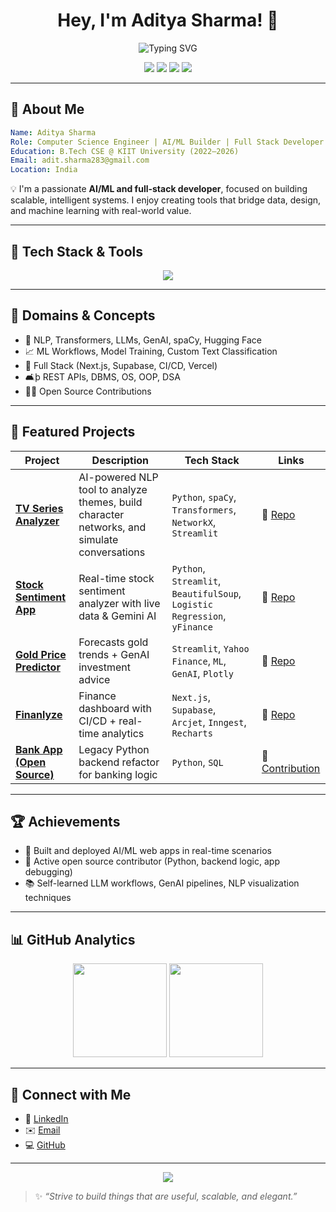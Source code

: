 <h1 align="center">Hey, I'm Aditya Sharma! 👋</h1>
<p align="center">
  <img src="https://readme-typing-svg.demolab.com?font=Fira+Code&size=20&pause=1000&color=40FCA9&center=true&vCenter=true&width=435&lines=Computer+Science+Engineer;AI+%26+ML+Builder;Full-Stack+Developer;LLM+%26+NLP+Explorer;Open+Source+Contributor" alt="Typing SVG" />
</p>

<p align="center">
  <a href="https://linkedin.com/in/aditya-sharma-a956b7249"><img src="https://img.shields.io/badge/LinkedIn-blue?logo=linkedin&style=for-the-badge&logoColor=white"></a>
  <a href="mailto:adit.sharma283@gmail.com"><img src="https://img.shields.io/badge/Email-red?logo=gmail&style=for-the-badge&logoColor=white"></a>
  <a href="https://github.com/AdityaSharma283"><img src="https://img.shields.io/github/followers/AdityaSharma283?label=Follow&style=for-the-badge"></a>
  <a href="https://github.com/AdityaSharma283"><img src="https://img.shields.io/github/stars/AdityaSharma283?label=GitHub%20Stars&style=for-the-badge"></a>
</p>

---

## 🚀 About Me

```yaml
Name: Aditya Sharma
Role: Computer Science Engineer | AI/ML Builder | Full Stack Developer
Education: B.Tech CSE @ KIIT University (2022–2026)
Email: adit.sharma283@gmail.com
Location: India
```

💡 I'm a passionate **AI/ML and full-stack developer**, focused on building scalable, intelligent systems. I enjoy creating tools that bridge data, design, and machine learning with real-world value.

---

## 🔧 Tech Stack & Tools

<p align="center">
  <img src="https://skillicons.dev/icons?i=python,java,js,html,css,react,nextjs,tailwind,threejs,vercel,supabase,nodejs,express,mongodb,postgres,vscode,git,github,figma,linux" />
</p>

---

## 🧠 Domains & Concepts

- 🔬 NLP, Transformers, LLMs, GenAI, spaCy, Hugging Face
- 📈 ML Workflows, Model Training, Custom Text Classification
- 💼 Full Stack (Next.js, Supabase, CI/CD, Vercel)
- 🛋þ REST APIs, DBMS, OS, OOP, DSA
- 👩‍💻 Open Source Contributions

---

## 🌟 Featured Projects

| Project | Description | Tech Stack | Links |
|--------|-------------|------------|-------|
| **[TV Series Analyzer](https://github.com/AdityaSharma283/series_analyze_NLPr)** | AI-powered NLP tool to analyze themes, build character networks, and simulate conversations | `Python`, `spaCy`, `Transformers`, `NetworkX`, `Streamlit` | 🔗 [Repo](https://github.com/AdityaSharma283/series_analyze_NLP) |
| **[Stock Sentiment App](https://github.com/AdityaSharma283/stock-sentiment-app)** | Real-time stock sentiment analyzer with live data & Gemini AI | `Python`, `Streamlit`, `BeautifulSoup`, `Logistic Regression`, `yFinance` | 🔗 [Repo](https://github.com/AdityaSharma283/stock-sentiment-app) |
| **[Gold Price Predictor](https://github.com/AdityaSharma283/gold-price-predictor)** | Forecasts gold trends + GenAI investment advice | `Streamlit`, `Yahoo Finance`, `ML`, `GenAI`, `Plotly` | 🔗 [Repo](https://github.com/AdityaSharma283/gold-price-predictor) |
| **[Finanlyze](https://github.com/AdityaSharma283/Finanlyze)** | Finance dashboard with CI/CD + real-time analytics | `Next.js`, `Supabase`, `Arcjet`, `Inngest`, `Recharts` | 🔗 [Repo](https://github.com/AdityaSharma283/Finanlyze) |
| **[Bank App (Open Source)](https://github.com/geekcomputers/Python/blob/master/bank_managment_system/backend.py)** | Legacy Python backend refactor for banking logic | `Python`, `SQL` | 🔗 [Contribution](https://github.com/geekcomputers/Python) |

---

## 🏆 Achievements  
- 🌿 Built and deployed AI/ML web apps in real-time scenarios  
- 🔧 Active open source contributor (Python, backend logic, app debugging)  
- 📚 Self-learned LLM workflows, GenAI pipelines, NLP visualization techniques

---

## 📊 GitHub Analytics

<p align="center">
  <img src="https://github-readme-stats.vercel.app/api?username=AdityaSharma283&theme=gruvbox&show_icons=true&count_private=true&hide_border=true" height="150"/>
  <img src="https://github-readme-stats.vercel.app/api/top-langs/?username=AdityaSharma283&layout=compact&theme=gruvbox&hide_border=true" height="150"/>
</p>

---

## 🔗 Connect with Me

- 🔗 [LinkedIn](https://linkedin.com/in/aditya-sharma-a956b7249)
- ✉️ [Email](mailto:adit.sharma283@gmail.com)
- 💻 [GitHub](https://github.com/AdityaSharma283)

---

<p align="center">
  <img src="https://quotes-github-readme.vercel.app/api?type=horizontal&theme=radical" />
</p>

> ✨ _“Strive to build things that are useful, scalable, and elegant.”_



